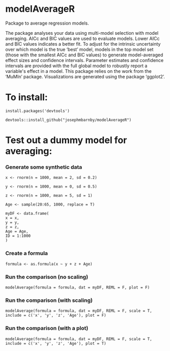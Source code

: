 # modelAverageR
Package to average regression models.

The package analyses your data using multi-model selection with model averaging. AICc and BIC values are used to evaluate models. Lower AICc and BIC values indicates a better fit. To adjust for the intrinsic uncertainty over which model is the true ‘best’ model, models in the top model set (those with the smallest AICc and BIC values) to generate model-averaged effect sizes and confidence intervals. Parameter estimates and confidence intervals are provided with the full global model to robustly report a variable's effect in a model. This package relies on the work from the ‘MuMIn’ package. Visualizations are generated using the package ‘ggplot2’.

# To install:
```{r}
install.packages('devtools')

devtools::install_github("josephmbarnby/modelAverageR")
```
# Test out a dummy model for averaging:

### Generate some synthetic data
```{r}
x <- rnorm(n = 1000, mean = 2, sd = 0.2)

y <- rnorm(n = 1000, mean = 0, sd = 0.5)

z <- rnorm(n = 1000, mean = 5, sd = 1)

Age <- sample(20:65, 1000, replace = T)

myDF <- data.frame(
x = x,
y = y,
z = z,
Age = Age,
ID = 1:1000
)
```
### Create a formula
```{r}
formula <- as.formula(x ~ y + z + Age)
```
### Run the comparison (no scaling)
```{r}
modelAverage(formula = formula, dat = myDF, REML = F, plot = F)
```
### Run the comparison (with scaling)
```{r}
modelAverage(formula = formula, dat = myDF, REML = F, scale = T, include = c('x', 'y', 'z', 'Age'), plot = F)
```
### Run the comparison (with a plot)
```{r}
modelAverage(formula = formula, dat = myDF, REML = F, scale = T, include = c('x', 'y', 'z', 'Age'), plot = T)
```
